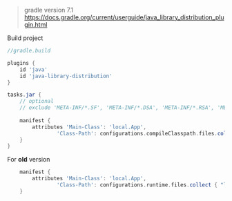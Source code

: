 >gradle version 7.1
https://docs.gradle.org/current/userguide/java_library_distribution_plugin.html

Build project


```groovy
//gradle.build

plugins {
    id 'java'
    id 'java-library-distribution'
}

tasks.jar {
    // optional
    // exclude 'META-INF/*.SF', 'META-INF/*.DSA', 'META-INF/*.RSA', 'META-INF/*.MF'
    
    manifest {
        attributes 'Main-Class': 'local.App',
                'Class-Path': configurations.compileClasspath.files.collect { "lib/$it.name" }.join(' ')
    }
}
```

For **old** version
```groovy
    manifest {
        attributes 'Main-Class': 'local.App',
                'Class-Path': configurations.runtime.files.collect { "lib/$it.name" }.join(' ')
    }
```
